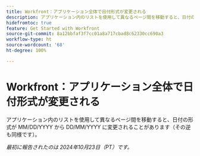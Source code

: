```yaml
---
title: Workfront：アプリケーション全体で日付形式が変更される
description: アプリケーション内のリストを使用して異なるページ間を移動すると、日付の形式が MM/DD/YYYY から DD/MM/YYYY に変更されることがあります（その逆も同様です）。
hidefromtoc: true
feature: Get Started with Workfront
source-git-commit: 8a12bbfaf3f7cc01a8a717cbad8c62330cc690a3
workflow-type: ht
source-wordcount: '68'
ht-degree: 100%

---
```


# Workfront：アプリケーション全体で日付形式が変更される

<!--
>[!NOTE]
>
>This issue was fixed on August 30, 2024.
-->

アプリケーション内のリストを使用して異なるページ間を移動すると、日付の形式が MM/DD/YYYY から DD/MM/YYYY に変更されることがあります（その逆も同様です）。

_最初に報告されたのは 2024年10月23日（PT）です。_
